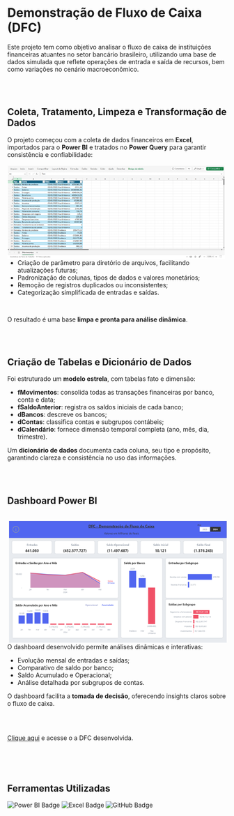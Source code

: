 # Demonstração de Fluxo de Caixa (DFC) 

Este projeto tem como objetivo analisar o fluxo de caixa de instituições financeiras atuantes no setor bancário brasileiro, utilizando uma base de dados simulada que reflete operações de entrada e saída de recursos, bem como variações no cenário macroeconômico.

<br><br>

##  Coleta, Tratamento, Limpeza e Transformação de Dados

O projeto começou com a coleta de dados financeiros em **Excel**, importados para o **Power BI** e tratados no **Power Query** para garantir consistência e confiabilidade:  
<br>
<img align="left" width="500"  src="https://github.com/camilla-menezes/DFCPortifolio/blob/main/imagens/Captura%20de%20tela%202025-09-16%20213255.png">


- Criação de parâmetro para diretório de arquivos, facilitando atualizações futuras;  <br>
- Padronização de colunas, tipos de dados e valores monetários;  <br>
- Remoção de registros duplicados ou inconsistentes;  <br>
- Categorização simplificada de entradas e saídas.  <br>
<br>

O resultado é uma base **limpa e pronta para análise dinâmica**.

<br><br>

##  Criação de Tabelas e Dicionário de Dados

Foi estruturado um **modelo estrela**, com tabelas fato e dimensão:  

- **fMovimentos**: consolida todas as transações financeiras por banco, conta e data;  
- **fSaldoAnterior**: registra os saldos iniciais de cada banco;  
- **dBancos**: descreve os bancos;  
- **dContas**: classifica contas e subgrupos contábeis;  
- **dCalendário**: fornece dimensão temporal completa (ano, mês, dia, trimestre).  

Um **dicionário de dados** documenta cada coluna, seu tipo e propósito, garantindo clareza e consistência no uso das informações.  


<br><br>

##  Dashboard Power BI
<br>
<img align="right" width="500"  src="https://github.com/camilla-menezes/DFCPortifolio/blob/main/imagens/Captura%20de%20tela%202025-09-16%20212116.png">
<br>
O dashboard desenvolvido permite análises dinâmicas e interativas:  

- Evolução mensal de entradas e saídas;  
- Comparativo de saldo por banco;  
- Saldo Acumulado e Operacional;  
- Análise detalhada por subgrupos de contas.  


O dashboard facilita a **tomada de decisão**, oferecendo insights claros sobre o fluxo de caixa.

<br><br>

<a href="https://app.powerbi.com/groups/me/reports/0058e39d-3f17-45c6-bf92-a7a2d5d64568/6513b71b44b8d6896289?experience=power-bi">Clique aqui</a> e acesse o a DFC desenvolvida.
<br><br>

 

<br><br>

##  Ferramentas Utilizadas


![Power BI Badge](https://img.shields.io/badge/Power%20BI-F2C811?style=for-the-badge&logo=power-bi&logoColor=white)
![Excel Badge](https://img.shields.io/badge/Excel-217346?style=for-the-badge&logo=microsoft-excel&logoColor=white)
![GitHub Badge](https://img.shields.io/badge/GitHub-181717?style=for-the-badge&logo=github&logoColor=white)



